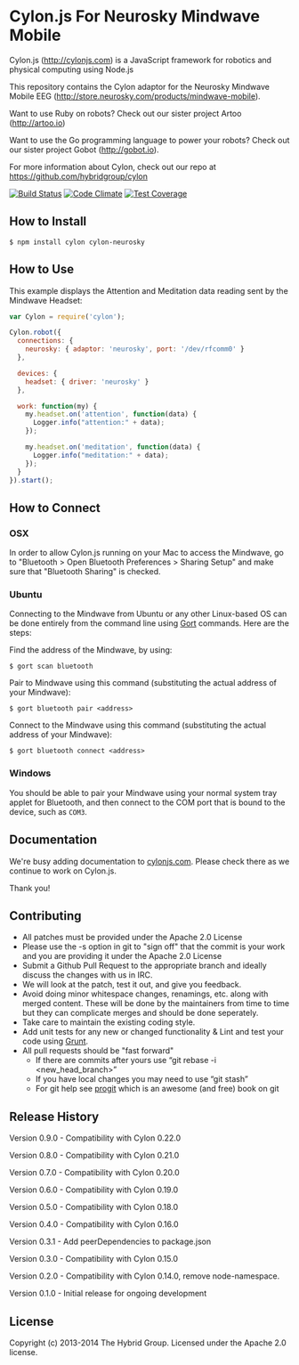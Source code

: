 # Cylon.js For Neurosky Mindwave Mobile

Cylon.js (http://cylonjs.com) is a JavaScript framework for robotics and
physical computing using Node.js

This repository contains the Cylon adaptor for the Neurosky Mindwave Mobile EEG (http://store.neurosky.com/products/mindwave-mobile).

Want to use Ruby on robots? Check out our sister project Artoo (http://artoo.io)

Want to use the Go programming language to power your robots? Check out our
sister project Gobot (http://gobot.io).

For more information about Cylon, check out our repo at
https://github.com/hybridgroup/cylon

[![Build Status](https://secure.travis-ci.org/hybridgroup/cylon-neurosky.png?branch=master)](http://travis-ci.org/hybridgroup/cylon-neurosky) [![Code Climate](https://codeclimate.com/github/hybridgroup/cylon-neurosky/badges/gpa.svg)](https://codeclimate.com/github/hybridgroup/cylon-neurosky) [![Test Coverage](https://codeclimate.com/github/hybridgroup/cylon-neurosky/badges/coverage.svg)](https://codeclimate.com/github/hybridgroup/cylon-neurosky)

## How to Install

    $ npm install cylon cylon-neurosky

## How to Use

This example displays the Attention and Meditation data reading sent by the Mindwave Headset:

```javascript
var Cylon = require('cylon');

Cylon.robot({
  connections: {
    neurosky: { adaptor: 'neurosky', port: '/dev/rfcomm0' }
  },

  devices: {
    headset: { driver: 'neurosky' }
  },

  work: function(my) {
    my.headset.on('attention', function(data) {
      Logger.info("attention:" + data);
    });

    my.headset.on('meditation', function(data) {
      Logger.info("meditation:" + data);
    });
  }
}).start();
```

## How to Connect

### OSX

In order to allow Cylon.js running on your Mac to access the Mindwave, go to "Bluetooth > Open Bluetooth Preferences > Sharing Setup" and make sure that "Bluetooth Sharing" is checked.

### Ubuntu

Connecting to the Mindwave from Ubuntu or any other Linux-based OS can be done entirely from the command line using [Gort](http://gort.io) commands.
Here are the steps:

Find the address of the Mindwave, by using:

    $ gort scan bluetooth

Pair to Mindwave using this command (substituting the actual address of your Mindwave):

    $ gort bluetooth pair <address>

Connect to the Mindwave using this command (substituting the actual address of your Mindwave):

    $ gort bluetooth connect <address>

### Windows

You should be able to pair your Mindwave using your normal system tray applet for Bluetooth, and then connect to the COM port that is bound to the device, such as `COM3`.

## Documentation

We're busy adding documentation to [cylonjs.com](http://cylonjs.com). Please check there as we continue to work on Cylon.js.

Thank you!

## Contributing

* All patches must be provided under the Apache 2.0 License
* Please use the -s option in git to "sign off" that the commit is your work and you are providing it under the Apache 2.0 License
* Submit a Github Pull Request to the appropriate branch and ideally discuss the changes with us in IRC.
* We will look at the patch, test it out, and give you feedback.
* Avoid doing minor whitespace changes, renamings, etc. along with merged content. These will be done by the maintainers from time to time but they can complicate merges and should be done seperately.
* Take care to maintain the existing coding style.
* Add unit tests for any new or changed functionality & Lint and test your code using [Grunt](http://gruntjs.com/).
* All pull requests should be "fast forward"
  * If there are commits after yours use “git rebase -i <new_head_branch>”
  * If you have local changes you may need to use “git stash”
  * For git help see [progit](http://git-scm.com/book) which is an awesome (and free) book on git

## Release History

Version 0.9.0 - Compatibility with Cylon 0.22.0

Version 0.8.0 - Compatibility with Cylon 0.21.0

Version 0.7.0 - Compatibility with Cylon 0.20.0

Version 0.6.0 - Compatibility with Cylon 0.19.0

Version 0.5.0 - Compatibility with Cylon 0.18.0

Version 0.4.0 - Compatibility with Cylon 0.16.0

Version 0.3.1 - Add peerDependencies to package.json

Version 0.3.0 - Compatibility with Cylon 0.15.0

Version 0.2.0 - Compatibility with Cylon 0.14.0, remove node-namespace.

Version 0.1.0 - Initial release for ongoing development

## License

Copyright (c) 2013-2014 The Hybrid Group. Licensed under the Apache 2.0 license.
